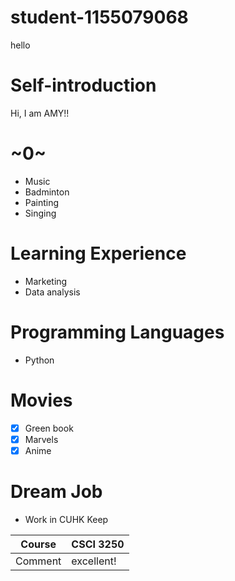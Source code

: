 # student-1155079068
hello
# Self-introduction

Hi, I am AMY!!

# ~0~

- Music
- Badminton
- Painting
- Singing

# Learning Experience

- Marketing
- Data analysis

# Programming Languages

- Python

# Movies
- [x] Green book
- [x] Marvels
- [x] Anime

# Dream Job
- Work in CUHK Keep




Course | CSCI 3250
------------ | ------------ 
Comment| excellent!

